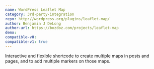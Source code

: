 ```yaml
---
name: WordPress Leaflet Map
category: 3rd-party-integration
repo: http://wordpress.org/plugins/leaflet-map/
author: Benjamin J DeLong
author-url: https://bozdoz.com/projects/leaflet-map
demo: 
compatible-v0:
compatible-v1: true
---
```


Interactive and flexible shortcode to create multiple maps in posts and pages,			and to add multiple markers on those maps.
